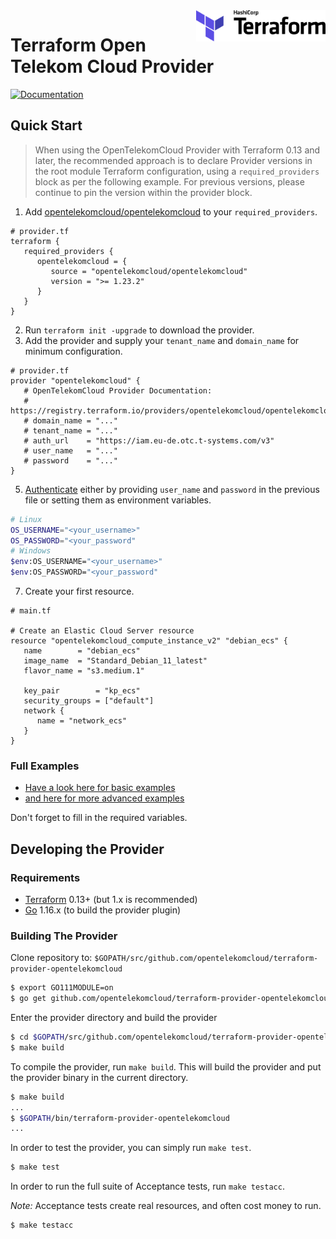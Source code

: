 <a href="https://terraform.io">
    <img src=".github/terraform_logo.svg" alt="Terraform logo" title="Terraform" align="right" height="50" />
</a>

Terraform Open Telekom Cloud Provider
=====================================
[![Documentation](https://img.shields.io/badge/documentation-blue)](https://registry.terraform.io/providers/opentelekomcloud/opentelekomcloud/latest/docs)

Quick Start
-----------
> When using the OpenTelekomCloud Provider with Terraform 0.13 and later, the recommended approach is to declare Provider versions in the root module Terraform configuration, using a `required_providers` block as per the following example. For previous versions, please continue to pin the version within the provider block.

1. Add [opentelekomcloud/opentelekomcloud](https://registry.terraform.io/providers/opentelekomcloud/opentelekomcloud/latest/docs) to your `required_providers`.
```hcl
# provider.tf
terraform {
   required_providers {
      opentelekomcloud = {
         source = "opentelekomcloud/opentelekomcloud"
         version = ">= 1.23.2"
      }
   }
}
```
2. Run `terraform init -upgrade` to download the provider.
3. Add the provider and supply your `tenant_name` and `domain_name` for minimum configuration.
```hcl
# provider.tf
provider "opentelekomcloud" {
   # OpenTelekomCloud Provider Documentation:
   # https://registry.terraform.io/providers/opentelekomcloud/opentelekomcloud/latest/docs
   # domain_name = "..."
   # tenant_name = "..."
   # auth_url    = "https://iam.eu-de.otc.t-systems.com/v3"
   # user_name   = "..."
   # password    = "..."
}
```
5. [Authenticate](https://registry.terraform.io/providers/opentelekomcloud/opentelekomcloud/latest/docs#authentication) either by providing `user_name` and `password` in the previous file or setting them as environment variables.
```bash
# Linux
OS_USERNAME="<your_username>"
OS_PASSWORD="<your_password"
# Windows
$env:OS_USERNAME="<your_username>"
$env:OS_PASSWORD="<your_password"
```
7. Create your first resource.
```hcl
# main.tf

# Create an Elastic Cloud Server resource
resource "opentelekomcloud_compute_instance_v2" "debian_ecs" {
   name        = "debian_ecs"
   image_name  = "Standard_Debian_11_latest"
   flavor_name = "s3.medium.1"

   key_pair        = "kp_ecs"
   security_groups = ["default"]
   network {
      name = "network_ecs"
   }
}
```

### Full Examples

 - [Have a look here for basic examples](https://github.com/opentelekomcloud/terraform-provider-opentelekomcloud/tree/devel/examples/basic-examples/modules)
 - [and here for more advanced examples](https://github.com/opentelekomcloud/terraform-provider-opentelekomcloud/tree/master/examples)

Don't forget to fill in the required variables.

Developing the Provider
-----------------------

### Requirements
- [Terraform](https://www.terraform.io/downloads.html) 0.13+ (but 1.x is recommended)
- [Go](https://golang.org/doc/install) 1.16.x (to build the provider plugin)


### Building The Provider

Clone repository to: `$GOPATH/src/github.com/opentelekomcloud/terraform-provider-opentelekomcloud`

```sh
$ export GO111MODULE=on
$ go get github.com/opentelekomcloud/terraform-provider-opentelekomcloud
```

Enter the provider directory and build the provider

```sh
$ cd $GOPATH/src/github.com/opentelekomcloud/terraform-provider-opentelekomcloud
$ make build
```

To compile the provider, run `make build`. This will build the provider and put the provider binary in the current directory.

```sh
$ make build
...
$ $GOPATH/bin/terraform-provider-opentelekomcloud
...
```

In order to test the provider, you can simply run `make test`.

```sh
$ make test
```

In order to run the full suite of Acceptance tests, run `make testacc`.

*Note:* Acceptance tests create real resources, and often cost money to run.

```sh
$ make testacc
```
